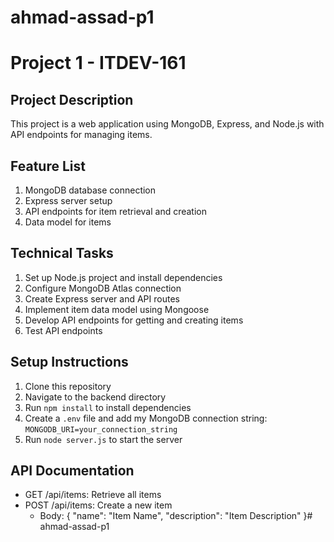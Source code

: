 # ahmad-assad-p1
# Project 1 - ITDEV-161

## Project Description
This project is a web application using MongoDB, Express, and Node.js with API endpoints for managing items.

## Feature List
1. MongoDB database connection
2. Express server setup
3. API endpoints for item retrieval and creation
4. Data model for items

## Technical Tasks
1. Set up Node.js project and install dependencies
2. Configure MongoDB Atlas connection
3. Create Express server and API routes
4. Implement item data model using Mongoose
5. Develop API endpoints for getting and creating items
6. Test API endpoints

## Setup Instructions
1. Clone this repository
2. Navigate to the backend directory
3. Run `npm install` to install dependencies
4. Create a `.env` file and add my MongoDB connection string: `MONGODB_URI=your_connection_string`
5. Run `node server.js` to start the server

## API Documentation
- GET /api/items: Retrieve all items
- POST /api/items: Create a new item
  - Body: { "name": "Item Name", "description": "Item Description" }# ahmad-assad-p1
